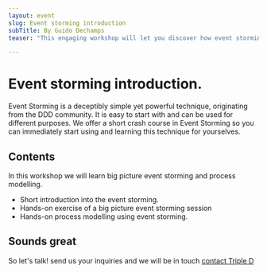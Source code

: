 ```yaml
---
layout: event
slug: Event storming introduction
subTitle: By Guido Dechamps
teaser: "This engaging workshop will let you discover how event storming works."

---
```


# Event storming introduction.

Event Storming is a deceptibly simple yet powerful technique, originating from the DDD community. It is easy to start with and can be used for different purposes. We offer a short crash course in Event Storming so you can immediately start using and learning this technique for yourselves.

## Contents

In this workshop we will learn big picture event storming and process modelling.

+ Short introduction into the event storming.
+ Hands-on exercise of a big picture event storming session
+ Hands-on process modelling using event storming.


## Sounds great

So let's talk! send us your inquiries and we will be in touch 
[contact Triple D](/contact/)
